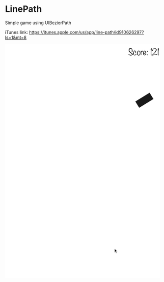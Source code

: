 LinePath
========

Simple game using UIBezierPath

iTunes link: https://itunes.apple.com/us/app/line-path/id910626297?ls=1&mt=8

![Week selector](https://raw.githubusercontent.com/cxca/LinePath/master/LinePath.gif)
